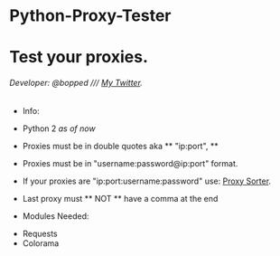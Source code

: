 # Python-Proxy-Tester
# Test your proxies.
###### Developer: @bopped /// [My Twitter](https://twitter.com/Backdoorcook).

- Info:

- Python 2 *as of now*

- Proxies must be in double quotes aka ** "ip:port", ** 

- Proxies must be in "username:password@ip:port" format. 
- If your proxies are "ip:port:username:password" use: [Proxy Sorter](https://github.com/bopped/Python-Proxy-Sorter).

- Last proxy must ** NOT ** have a comma at the end 

- Modules Needed:
* Requests
* Colorama 

